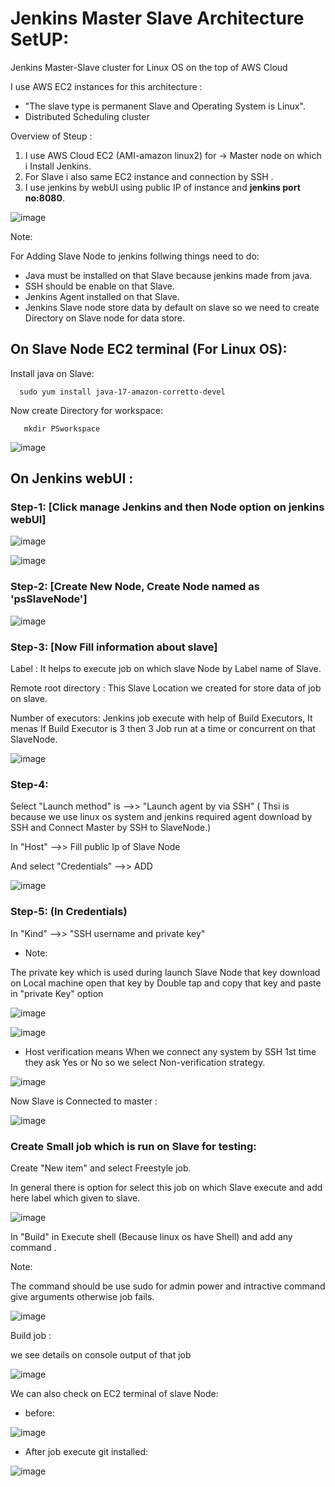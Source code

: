 # Jenkins Master Slave Architecture SetUP:
Jenkins Master-Slave cluster for Linux OS on the top of AWS Cloud

I use AWS EC2 instances for this architecture :

  - "The slave type is permanent Slave and Operating System is Linux".
  - Distributed Scheduling cluster

Overview of Steup :

1.  I use AWS Cloud EC2 (AMI-amazon linux2) for -> Master node on which i Install Jenkins.
2.  For Slave i also same EC2 instance and connection by SSH .
3.  I use jenkins by webUI using public IP of instance and **jenkins port no:8080**.

![image](https://github.com/Pratikshinde55/Jenkins-Master-Slave/assets/145910708/9d0be42d-61e2-42bb-94f1-199548561e8a)


Note:

  For Adding Slave Node to jenkins follwing things need to do:
  -  Java must be installed on that Slave because jenkins made from java.
  -  SSH should be enable on that Slave.
  -  Jenkins Agent installed on that Slave.
  -  Jenkins Slave node store data by default on slave so we need to create Directory on Slave node for data store.


## On Slave Node EC2 terminal (For Linux OS): 
Install java on Slave: 

      sudo yum install java-17-amazon-corretto-devel

Now create Directory for workspace:

       mkdir PSworkspace

 ![image](https://github.com/Pratikshinde55/Jenkins-Master-Slave/assets/145910708/ab75199b-cbec-426a-8718-ab9f12a28579)

## On Jenkins webUI :

### Step-1: [Click manage Jenkins and then Node option on jenkins webUI]

![image](https://github.com/Pratikshinde55/Jenkins-Master-Slave/assets/145910708/7db4e9d4-0d3b-4307-b787-801a584f4572)

![image](https://github.com/Pratikshinde55/Jenkins-Master-Slave/assets/145910708/bf767e21-de1c-4ef2-bd9d-51b3ddd41fad)

### Step-2: [Create New Node, Create Node named as 'psSlaveNode']

![image](https://github.com/Pratikshinde55/Jenkins-Master-Slave/assets/145910708/99cb4cca-b3f5-446e-8d3b-03e5c812c98e)

### Step-3: [Now Fill information about slave]

Label : It helps to execute job on which slave Node by Label name of Slave.

Remote root directory : This Slave Location we created for store data of job on slave.

Number of executors: Jenkins job execute with help of Build Executors, It menas If Build Executor is 3 then 3 Job run at a time or concurrent on that SlaveNode.
    
   ![image](https://github.com/Pratikshinde55/Jenkins-Master-Slave/assets/145910708/9cded8e7-f45c-44c2-89a3-e9f3abb82a8f)

### Step-4:
Select "Launch method" is -->>  "Launch agent by via SSH"  ( Thsi is because we use linux os system and jenkins required agent download by SSH and Connect Master by SSH to SlaveNode.)

In "Host" -->> Fill public Ip of Slave Node

And select "Credentials" -->> ADD
    
![image](https://github.com/Pratikshinde55/Jenkins-Master-Slave/assets/145910708/ed202d02-64f6-499c-b5c9-a703d64b74ac)

### Step-5:  (In Credentials)
In "Kind" -->> "SSH username and private key"

- Note:

The private key which is used during launch Slave Node that key download on Local machine open that key by Double tap and copy that key and paste in "private Key" option 
  
![image](https://github.com/Pratikshinde55/Jenkins-Master-Slave/assets/145910708/cacf59c5-97d6-40ef-a76f-56201caa805e)

![image](https://github.com/Pratikshinde55/Jenkins-Master-Slave/assets/145910708/b7162b47-11c6-47c6-b3d4-b0dad78ba6a6)

- Host verification means When we connect any system by SSH 1st time they ask Yes or No so we select Non-verification strategy.

![image](https://github.com/Pratikshinde55/Jenkins-Master-Slave/assets/145910708/78d19d95-c506-4596-962c-d89bd0a9deda)

Now Slave is Connected to master :

![image](https://github.com/Pratikshinde55/Jenkins-Master-Slave/assets/145910708/7da32573-3afb-4ef4-b45a-01c7bbbcb71c)

### Create Small job which is run on Slave for testing:
Create "New item" and select Freestyle job.

In general there is option for select this job on which Slave execute and add here label which given to slave.

![image](https://github.com/Pratikshinde55/Jenkins-Master-Slave/assets/145910708/b4a4c3cc-985e-48bd-aa5f-000474ca6593)

In "Build" in Execute shell (Because linux os have Shell) and add any command .

Note: 

 The command should be use sudo for admin power and intractive command give arguments otherwise job fails.

![image](https://github.com/Pratikshinde55/Jenkins-Master-Slave/assets/145910708/bd5c2825-5b59-48ae-b043-1c6a508b7ea5)

 Build job :

 we see details on console output of that job 

![image](https://github.com/Pratikshinde55/Jenkins-Master-Slave/assets/145910708/b2c02dde-86de-4009-b96e-117bc487bb89)

We can also check on EC2 terminal of slave Node:

- before:

![image](https://github.com/Pratikshinde55/Jenkins-Master-Slave/assets/145910708/7653c668-4887-4565-950c-322ab29b21d0)

- After job execute git installed:

![image](https://github.com/Pratikshinde55/Jenkins-Master-Slave/assets/145910708/1ea91c4f-71c7-4148-b56f-80d6ba033b74)
